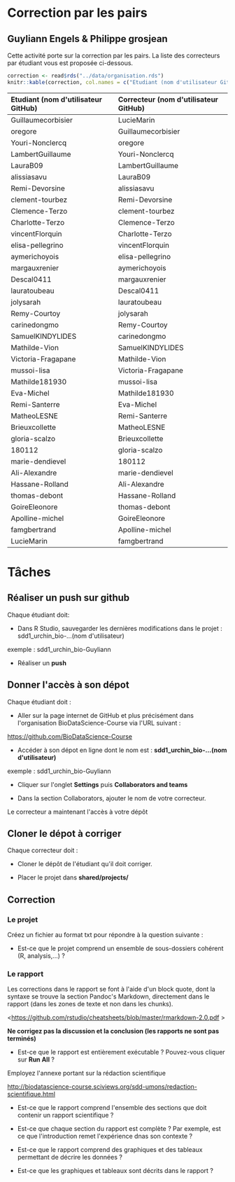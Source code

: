 <!-- README.md is generated from README.Rmd. Please edit that file -->
Correction par les pairs
========================

Guyliann Engels & Philippe grosjean
-----------------------------------

Cette activité porte sur la correction par les pairs. La liste des correcteurs par étudiant vous est proposée ci-dessous.

``` r
correction <- read$rds("../data/organisation.rds")
knitr::kable(correction, col.names = c("Etudiant (nom d'utilisateur GitHub)", "Correcteur (nom d'utilisateur GitHub)"))
```

| Etudiant (nom d'utilisateur GitHub) | Correcteur (nom d'utilisateur GitHub) |
|:------------------------------------|:--------------------------------------|
| Guillaumecorbisier                  | LucieMarin                            |
| oregore                             | Guillaumecorbisier                    |
| Youri-Nonclercq                     | oregore                               |
| LambertGuillaume                    | Youri-Nonclercq                       |
| LauraB09                            | LambertGuillaume                      |
| alissiasavu                         | LauraB09                              |
| Remi-Devorsine                      | alissiasavu                           |
| clement-tourbez                     | Remi-Devorsine                        |
| Clemence-Terzo                      | clement-tourbez                       |
| Charlotte-Terzo                     | Clemence-Terzo                        |
| vincentFlorquin                     | Charlotte-Terzo                       |
| elisa-pellegrino                    | vincentFlorquin                       |
| aymerichoyois                       | elisa-pellegrino                      |
| margauxrenier                       | aymerichoyois                         |
| Descal0411                          | margauxrenier                         |
| lauratoubeau                        | Descal0411                            |
| jolysarah                           | lauratoubeau                          |
| Remy-Courtoy                        | jolysarah                             |
| carinedongmo                        | Remy-Courtoy                          |
| SamuelKINDYLIDES                    | carinedongmo                          |
| Mathilde-Vion                       | SamuelKINDYLIDES                      |
| Victoria-Fragapane                  | Mathilde-Vion                         |
| mussoi-lisa                         | Victoria-Fragapane                    |
| Mathilde181930                      | mussoi-lisa                           |
| Eva-Michel                          | Mathilde181930                        |
| Remi-Santerre                       | Eva-Michel                            |
| MatheoLESNE                         | Remi-Santerre                         |
| Brieuxcollette                      | MatheoLESNE                           |
| gloria-scalzo                       | Brieuxcollette                        |
| 180112                              | gloria-scalzo                         |
| marie-dendievel                     | 180112                                |
| Ali-Alexandre                       | marie-dendievel                       |
| Hassane-Rolland                     | Ali-Alexandre                         |
| thomas-debont                       | Hassane-Rolland                       |
| GoireEleonore                       | thomas-debont                         |
| Apolline-michel                     | GoireEleonore                         |
| famgbertrand                        | Apolline-michel                       |
| LucieMarin                          | famgbertrand                          |

Tâches
======

Réaliser un push sur github
---------------------------

Chaque étudiant doit:

-   Dans R Studio, sauvegarder les dernières modifications dans le projet : sdd1\_urchin\_bio-...(nom d'utilisateur)

exemple : sdd1\_urchin\_bio-Guyliann

-   Réaliser un **push**

Donner l'accès à son dépot
--------------------------

Chaque étudiant doit :

-   Aller sur la page internet de GitHub et plus précisément dans l'organisation BioDataScience-Course via l'URL suivant :

<https://github.com/BioDataScience-Course>

-   Accéder à son dépot en ligne dont le nom est : **sdd1\_urchin\_bio-...(nom d'utilisateur)**

exemple : sdd1\_urchin\_bio-Guyliann

-   Cliquer sur l'onglet **Settings** puis **Collaborators and teams**

-   Dans la section Collaborators, ajouter le nom de votre correcteur.

Le correcteur a maintenant l'accès à votre dépôt

Cloner le dépot à corriger
--------------------------

Chaque correcteur doit :

-   Cloner le dépôt de l'étudiant qu'il doit corriger.

-   Placer le projet dans **shared/projects/**

Correction
----------

### Le projet

Créez un fichier au format txt pour répondre à la question suivante :

-   Est-ce que le projet comprend un ensemble de sous-dossiers cohérent (R, analysis,...) ?

### Le rapport

Les corrections dans le rapport se font à l'aide d'un block quote, dont la syntaxe se trouve la section Pandoc's Markdown, directement dans le rapport (dans les zones de texte et non dans les chunks).

&lt;<https://github.com/rstudio/cheatsheets/blob/master/rmarkdown-2.0.pdf> &gt;

**Ne corrigez pas la discussion et la conclusion (les rapports ne sont pas terminés)**

-   Est-ce que le rapport est entièrement exécutable ? Pouvez-vous cliquer sur **Run All** ?

Employez l'annexe portant sur la rédaction scientifique

<http://biodatascience-course.sciviews.org/sdd-umons/redaction-scientifique.html>

-   Est-ce que le rapport comprend l'ensemble des sections que doit contenir un rapport scientifique ?

-   Est-ce que chaque section du rapport est complète ? Par exemple, est ce que l'introduction remet l'expérience dnas son contexte ?

-   Est-ce que le rapport comprend des graphiques et des tableaux permettant de décrire les données ?

-   Est-ce que les graphiques et tableaux sont décrits dans le rapport ?
